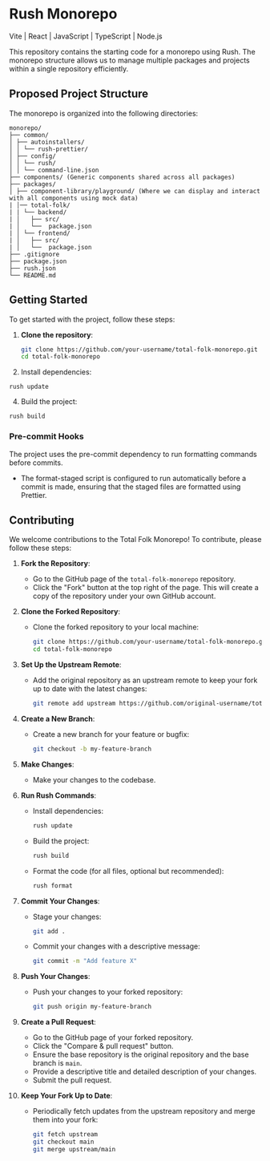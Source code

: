 # Rush Monorepo
Vite | React | JavaScript | TypeScript | Node.js

This repository contains the starting code for a monorepo using Rush. The monorepo structure allows us to manage multiple packages and projects within a single repository efficiently.

## Proposed Project Structure

The monorepo is organized into the following directories:

```
monorepo/
├── common/
│ ├── autoinstallers/
│ │ └── rush-prettier/
│ ├── config/
│ │ └── rush/
│ │ └── command-line.json
├── components/ (Generic components shared across all packages)
├── packages/
│ ├── component-library/playground/ (Where we can display and interact with all components using mock data)
| │── total-folk/
| | └── backend/
| │   ├── src/
| │   └──  package.json
| │ └── frontend/
| │   ├── src/
| │   └──  package.json
├── .gitignore
├── package.json
├── rush.json
└── README.md
```

## Getting Started

To get started with the project, follow these steps:

1. **Clone the repository**:

   ```sh
   git clone https://github.com/your-username/total-folk-monorepo.git
   cd total-folk-monorepo
   ```

2. Install dependencies:

```
rush update
```

4. Build the project:

```
rush build
```

### Pre-commit Hooks

The project uses the pre-commit dependency to run formatting commands before commits.

- The format-staged script is configured to run automatically before a commit is made, ensuring that the staged files are formatted using Prettier.

## Contributing

We welcome contributions to the Total Folk Monorepo! To contribute, please follow these steps:

1. **Fork the Repository**:

   - Go to the GitHub page of the `total-folk-monorepo` repository.
   - Click the "Fork" button at the top right of the page. This will create a copy of the repository under your own GitHub account.

2. **Clone the Forked Repository**:

   - Clone the forked repository to your local machine:

     ```sh
     git clone https://github.com/your-username/total-folk-monorepo.git
     cd total-folk-monorepo
     ```

3. **Set Up the Upstream Remote**:

   - Add the original repository as an upstream remote to keep your fork up to date with the latest changes:

     ```sh
     git remote add upstream https://github.com/original-username/total-folk-monorepo.git
     ```

4. **Create a New Branch**:

   - Create a new branch for your feature or bugfix:

     ```sh
     git checkout -b my-feature-branch
     ```

5. **Make Changes**:

   - Make your changes to the codebase.

6. **Run Rush Commands**:

   - Install dependencies:

     ```sh
     rush update
     ```

   - Build the project:

     ```sh
     rush build
     ```

   - Format the code (for all files, optional but recommended):

     ```sh
     rush format
     ```

7. **Commit Your Changes**:

   - Stage your changes:

     ```sh
     git add .
     ```

   - Commit your changes with a descriptive message:

     ```sh
     git commit -m "Add feature X"
     ```

8. **Push Your Changes**:

   - Push your changes to your forked repository:

     ```sh
     git push origin my-feature-branch
     ```

9. **Create a Pull Request**:

   - Go to the GitHub page of your forked repository.
   - Click the "Compare & pull request" button.
   - Ensure the base repository is the original repository and the base branch is `main`.
   - Provide a descriptive title and detailed description of your changes.
   - Submit the pull request.

10. **Keep Your Fork Up to Date**:

    - Periodically fetch updates from the upstream repository and merge them into your fork:

      ```sh
      git fetch upstream
      git checkout main
      git merge upstream/main
      ```
